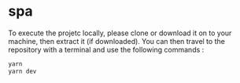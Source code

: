# spa

To execute the projetc locally, please clone or download it on to your machine, then extract it (if downloaded).
You can then travel to the repository with a terminal and use the following commands :

```bash
yarn
yarn dev
```
